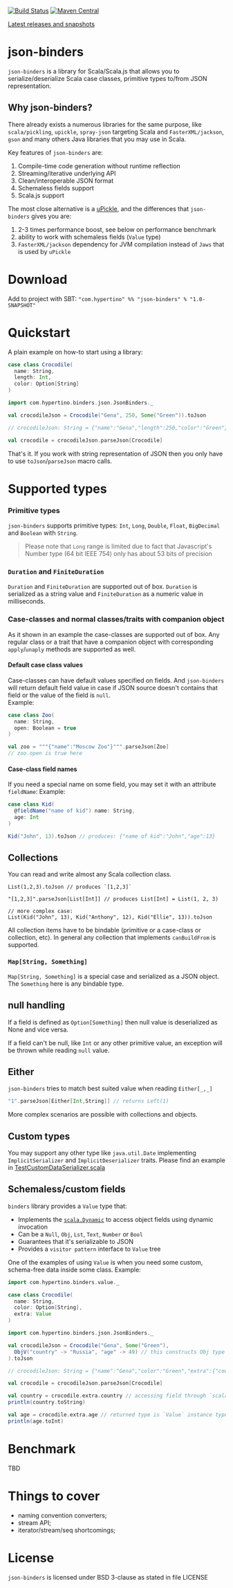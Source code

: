 [![Build Status](https://travis-ci.org/hypertino/json-binders.svg)](https://travis-ci.org/hypertino/json-binders)
[![Maven Central](https://maven-badges.herokuapp.com/maven-central/com.hypertino/json-binders_2.11/badge.svg)](https://maven-badges.herokuapp.com/maven-central/com.hypertino/json-binders_2.11)

[ Latest releases and snapshots](https://oss.sonatype.org/#nexus-search;gav~com.hypertino~json-binders_*~~~)

# json-binders

`json-binders` is a library for Scala/Scala.js that allows you to serialize/deserialize Scala case classes, primitive types to/from JSON representation.

## Why json-binders?

There already exists a numerous libraries for the same purpose, like `scala/pickling`, `upickle`, `spray-json` targeting Scala and `FasterXML/jackson`, `gson` and many others Java libraries that you may use in Scala.

Key features of `json-binders` are:

1. Compile-time code generation without runtime reflection
2. Streaming/iterative underlying API
3. Clean/interoperable JSON format
4. Schemaless fields support
5. Scala.js support

The most close alternative is a [uPickle](http://www.lihaoyi.com/upickle-pprint/upickle/), and the differences that `json-binders` gives you are:
1. 2-3 times performance boost, see below on performance benchmark
2. ability to work with schemaless fields (`Value` type)
3. `FasterXML/jackson` dependency for JVM compilation instead of `Jaws` that is used by `uPickle`

# Download

Add to project with SBT: `"com.hypertino" %% "json-binders" % "1.0-SNAPSHOT"`

# Quickstart

A plain example on how-to start using a library:

```scala
case class Crocodile(
  name: String,
  length: Int,
  color: Option[String]
)

import com.hypertino.binders.json.JsonBinders._

val crocodileJson = Crocodile("Gena", 250, Some("Green")).toJson

// crocodileJson: String = {"name":"Gena","length":250,"color":"Green"}

val crocodile = crocodileJson.parseJson[Crocodile]
```

That's it. If you work with string representation of JSON then you only have to use `toJson`/`parseJson` macro calls. 

# Supported types

### Primitive types

`json-binders` supports primitive types: `Int`, `Long`, `Double`, `Float`, `BigDecimal` and `Boolean` with `String`.
> Please note that `Long` range is limited due to fact that Javascript's Number type (64 bit IEEE 754) only has about 53 bits of precision


### `Duration` and `FiniteDuration`
`Duration` and `FiniteDuration` are supported out of box. `Duration` is serialized as a string value and `FiniteDuration` as a numeric value in milliseconds. 
    
### Case-classes and normal classes/traits with companion object

As it shown in an example the case-classes are supported out of box. Any regular class or a trait that have a companion object with corresponding `apply`/`unaply` methods are supported as well.

#### Default case class values

Case-classes can have default values specified on fields. And `json-binders` will return default field value in case if JSON source doesn't contains that field or the value of the field is `null`.  
Example:

```scala
case class Zoo(
  name: String,
  open: Boolean = true
)

val zoo = """{"name":"Moscow Zoo"}""".parseJson[Zoo]
// zoo.open is true here
```

#### Case-class field names

If you need a special name on some field, you may set it with an attribute `fieldName`:
Example:

```scala
case class Kid(
  @fieldName("name of kid") name: String, 
  age: Int
)

Kid("John", 13).toJson // produces: {"name of kid":"John","age":13}
```

## Collections

You can read and write almost any Scala collection class.
```
List(1,2,3).toJson // produces `[1,2,3]` 

"[1,2,3]".parseJson[List[Int]] // produces List[Int] = List(1, 2, 3) 

// more complex case:
List(Kid("John", 13), Kid("Anthony", 12), Kid("Ellie", 13)).toJson
```
All collection items have to be bindable (primitive or a case-class or collection, etc). 
In general any collection that implements `canBuildFrom` is supported.

### `Map[String, Something]`

`Map[String, Something]` is a special case and serialized as a JSON object. The `Something` here is any bindable type.

## null handling

If a field is defined as `Option[Something]` then null value is deserialized as None and vice versa.
 
If a field can't be null, like `Int` or any other primitive value, an exception will be thrown while reading `null` value.   

## Either

`json-binders` tries to match best suited value when reading `Either[_,_]`

```scala
"1".parseJson[Either[Int,String]] // returns Left(1)
```

More complex scenarios are possible with collections and objects.

## Custom types

You may support any other type like `java.util.Date` implementing `ImplicitSerializer` and `ImplicitDeserializer` traits. 
Please find an example in [TestCustomDataSerializer.scala](jsonBinders/shared/src/test/scala/TestCustomDataSerializer.scala) 

## Schemaless/custom fields

`binders` library provides a `Value` type that:

- Implements the [`scala.Dynamic`](http://www.scala-lang.org/api/current/index.html#scala.Dynamic) to access object fields using dynamic invocation
- Can be a `Null`, `Obj`, `Lst`, `Text`, `Number` or `Bool`
- Guarantees that it's serializable to JSON
- Provides a `visitor pattern` interface to `Value` tree

One of the examples of using `Value` is when you need some custom, schema-free data inside some class. Example:

```scala
import com.hypertino.binders.value._

case class Crocodile(
  name: String,
  color: Option[String],
  extra: Value
)

import com.hypertino.binders.json.JsonBinders._

val crocodileJson = Crocodile("Gena", Some("Green"), 
  ObjV("country" -> "Russia", "age" -> 49) // this constructs Obj type for extra field
).toJson

// crocodileJson: String = {"name":"Gena","color":"Green","extra":{"country":"Russia","age":49}}

val crocodile = crocodileJson.parseJson[Crocodile]

val country = crocodile.extra.country // accessing field through `scala.Dynamic` 
println(country.toString)

val age = crocodile.extra.age // returned type is `Value` instance type `Number`
println(age.toInt)
```

# Benchmark

TBD

# Things to cover

- naming convention converters;
- stream API;
- iterator/stream/seq shortcomings;

# License

`json-binders` is licensed under BSD 3-clause as stated in file LICENSE
